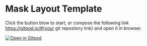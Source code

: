 

# Mask Layout Template

Click the button blow to start, or compose the following link https://gitpod.io/#{your git repository link} and open it in browser.

[![Open in Gitpod](https://gitpod.io/button/open-in-gitpod.svg)](https://gitpod.io/#https://github.com/UCSB-IPL/Mask-Template.git)
